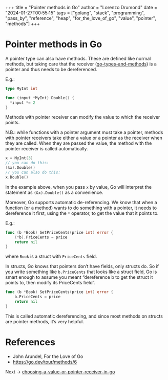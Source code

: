 +++
title = "Pointer methods in Go"
author = "Lorenzo Drumond"
date = "2024-01-27T00:55:15"
tags = ["golang",  "stack",  "programming",  "pass_by",  "reference",  "heap",  "for_the_love_of_go",  "value",  "pointer",  "methods"]
+++


# Pointer methods in Go
A pointer type can also have methods. These are defined like normal methods, but taking care that the receiver ([go-types-and-methods](/wiki/go-types-and-methods/)) is a pointer and thus needs to be dereferenced.

E.g.:
```go
type MyInt int

func (input *MyInt) Double() {
  *input *= 2
}
```

Methods with pointer receiver can modify the value to which the receiver points.

N.B.: while functions with a pointer argument must take a pointer, methods with pointer receivers take either a value or a pointer as the receiver when they are called. When they are passed the value, the method with the pointer receiver is called automatically.
```go
x = MyInt(3)
// you can do this:
(&x).Double()
// you can also do this:
x.Double()
```

In the example above, when you pass `x` by value, Go will interpret the statement as `(&x).Double()` as a convenience.

Moreover, Go supports automatic de-referencing. We know that when a function (or a method) wants to do something with a pointer, it needs to dereference it first, using the `*` operator, to get the value that it points to.

E.g.:
```go
func (b *Book) SetPriceCents(price int) error {
    (*b).PriceCents = price
    return nil
}
```

where `Book` is a struct with `PriceCents` field.

In structs, Go knows that pointers don’t have fields, only structs do. So if you write something like `b.PriceCents` that looks like a struct field, Go is smart enough to assume you meant “dereference b to get the struct it points to, then modify its PriceCents field”.

```go
func (b *Book) SetPriceCents(price int) error {
    b.PriceCents = price
    return nil
}
```

This is called automatic dereferencing, and since most methods on structs are pointer methods, it’s very helpful.

# References
- John Arundel, For the Love of Go
- https://go.dev/tour/methods/6

Next -> [choosing-a-value-or-pointer-receiver-in-go](/wiki/choosing-a-value-or-pointer-receiver-in-go/)
